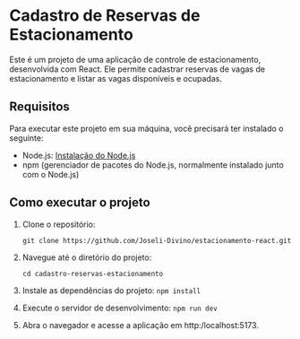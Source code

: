 # Cadastro de Reservas de Estacionamento

Este é um projeto de uma aplicação de controle de estacionamento, desenvolvida com React. Ele permite cadastrar reservas de vagas de estacionamento e listar as vagas disponíveis e ocupadas.

## Requisitos

Para executar este projeto em sua máquina, você precisará ter instalado o seguinte:

- Node.js: [Instalação do Node.js](https://nodejs.org/)
- npm (gerenciador de pacotes do Node.js, normalmente instalado junto com o Node.js)

## Como executar o projeto

1. Clone o repositório:

   ```git clone https://github.com/Joseli-Divino/estacionamento-react.git ```

2. Navegue até o diretório do projeto:

   ```cd cadastro-reservas-estacionamento```

3. Instale as dependências do projeto:
  ```npm install```

4. Execute o servidor de desenvolvimento:
  ```npm run dev```

5. Abra o navegador e acesse a aplicação em http:/localhost:5173.
